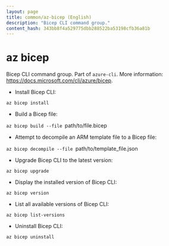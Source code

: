 ```yaml
---
layout: page
title: common/az-bicep (English)
description: "Bicep CLI command group."
content_hash: 343bb8f4a529775dbb288522ba53198cfb36a81b
---
```

# az bicep

Bicep CLI command group.
Part of `azure-cli`.
More information: <https://docs.microsoft.com/cli/azure/bicep>.

- Install Bicep CLI:

`az bicep install`

- Build a Bicep file:

`az bicep build --file `<span class="tldr-var badge badge-pill bg-dark-lm bg-white-dm text-white-lm text-dark-dm font-weight-bold">path/to/file.bicep</span>

- Attempt to decompile an ARM template file to a Bicep file:

`az bicep decompile --file `<span class="tldr-var badge badge-pill bg-dark-lm bg-white-dm text-white-lm text-dark-dm font-weight-bold">path/to/template_file.json</span>

- Upgrade Bicep CLI to the latest version:

`az bicep upgrade`

- Display the installed version of Bicep CLI:

`az bicep version`

- List all available versions of Bicep CLI:

`az bicep list-versions`

- Uninstall Bicep CLI:

`az bicep uninstall`
